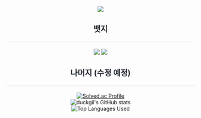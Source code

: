 <p align = "center">
<img src="https://capsule-render.vercel.app/api?type=transparent&color=_hexcode&height=300&section=header&text=Hi%20there%20👋&fontSize=90" />
</p>
<h2 style="border-bottom: 1px solid #D8DEE4; color: #282D33;"><p align = "center"> 뱃지 </p></h2>
<p align = "center">
<a href="https://profile.intra.42.fr/"><img src="https://img.shields.io/badge/42Seoul-000000?style=flat&logo=42&logoColor=FFFFFF"/></a>
<a href="https://www.notion.so/958dff6998fe4fd2a3cf6fb24f2385c2?v=ad6fa1ef67c5452aa8cdcc514de912b0"><img src="https://img.shields.io/badge/Notion-000000?style=flat&logo=notion&logoColor=FFFFFF"/></a>
<h2 style="border-bottom: 1px solid #D8DEE4; color: #282D33;"><p align = "center"> 나머지 (수정 예정) </p></h2>
<div align="center">
   <a href="https://solved.ac/shin9063/">
        <img src="http://mazassumnida.wtf/api/v2/generate_badge?boj=shin9063" alt="Solved.ac Profile">
    </a>
           <br/>
    <img src="https://github-readme-stats.vercel.app/api?username=duckgii&show_icons=true&theme=gruvbox" alt="duckgii's GitHub stats">
           <br/>
    <img src="https://github-readme-stats.vercel.app/api/top-langs/?username=duckgii&layout=compact" alt="Top Languages Used">     
</div>

<!--
**duckgii/duckgii** is a ✨ _special_ ✨ repository because its `README.md` (this file) appears on your GitHub profile.

Here are some ideas to get you started:

- 🔭 I’m currently working on ...
- 🌱 I’m currently learning ...
- 👯 I’m looking to collaborate on ...
- 🤔 I’m looking for help with ...
- 💬 Ask me about ...
- 📫 How to reach me: ...
- 😄 Pronouns: ...
- ⚡ Fun fact: ...
-->


